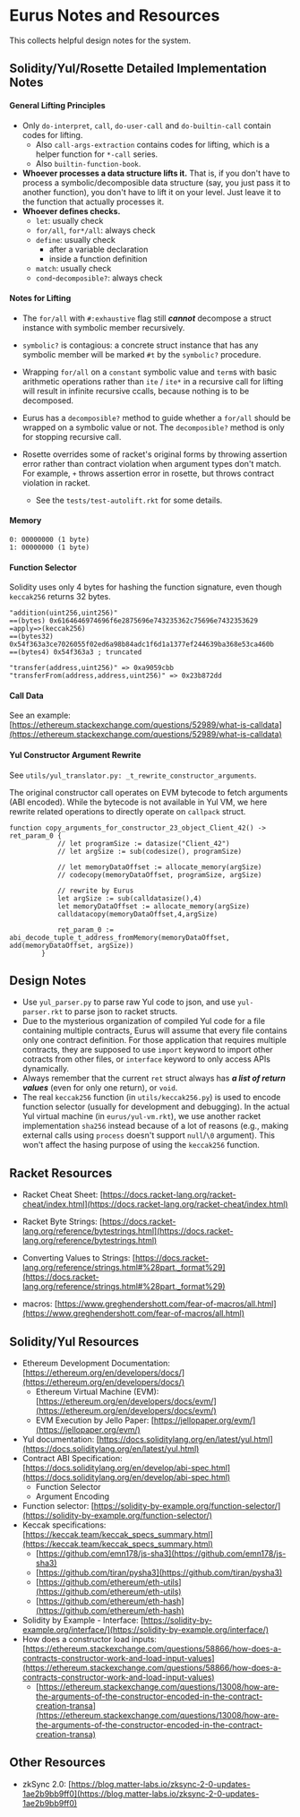 # Eurus Notes and Resources

This collects helpful design notes for the system.

## Solidity/Yul/Rosette Detailed Implementation Notes

#### General Lifting Principles

- Only `do-interpret`, `call`, `do-user-call` and `do-builtin-call` contain codes for lifting.
  - Also `call-args-extraction` contains codes for lifting, which is a helper function for `*-call` series.
  - Also `builtin-function-book`.
- **Whoever processes a data structure lifts it.** That is, if you don't have to process a symbolic/decomposible data structure (say, you just pass it to another function), you don't have to lift it on your level. Just leave it to the function that actually processes it.
- **Whoever defines checks.**
  - `let`: usually check
  - `for/all`, `for*/all`: always check
  - `define`: usually check
    - after a variable declaration
    - inside a function definition
  - `match`: usually check
  - `cond`-`decomposible?`: always check

#### Notes for Lifting

- The `for/all` with `#:exhaustive` flag still ***cannot*** decompose a struct instance with symbolic member recursively.
- `symbolic?` is contagious: a concrete struct instance that has any symbolic member will be marked `#t` by the `symbolic?` procedure.
- Wrapping `for/all` on a `constant` symbolic value and `term`s with basic arithmetic operations rather than `ite` / `ite*` in a recursive call for lifting will result in infinite recursive ccalls, because nothing is to be decomposed.
- Eurus has a `decomposible?` method to guide whether a `for/all` should be wrapped on a symbolic value or not. The `decomposible?` method is only for stopping recursive call.
- Rosette overrides some of racket's original forms by throwing assertion error rather than contract violation when argument types don't match. For example, `+` throws assertion error in rosette, but throws contract violation in racket.

  - See the `tests/test-autolift.rkt` for some details.


#### Memory

```
0: 00000000 (1 byte)
1: 00000000 (1 byte)
```

#### Function Selector

Solidity uses only 4 bytes for hashing the function signature, even though `keccak256` returns 32 bytes.

```
"addition(uint256,uint256)"
==(bytes) 0x6164646974696f6e2875696e743235362c75696e7432353629
=apply=>(keccak256)
==(bytes32) 0x54f363a3ce7026055f02ed6a98b84adc1f6d1a1377ef244639ba368e53ca460b
==(bytes4) 0x54f363a3 ; truncated

"transfer(address,uint256)" => 0xa9059cbb
"transferFrom(address,address,uint256)" => 0x23b872dd
```

#### Call Data

See an example: [https://ethereum.stackexchange.com/questions/52989/what-is-calldata](https://ethereum.stackexchange.com/questions/52989/what-is-calldata)

#### Yul Constructor Argument Rewrite

See `utils/yul_translator.py: _t_rewrite_constructor_arguments`.

The original constructor call operates on EVM bytecode to fetch arguments (ABI encoded). While the bytecode is not available in Yul VM, we here rewrite related operations to directly operate on `callpack` struct.

```
function copy_arguments_for_constructor_23_object_Client_42() -> ret_param_0 {
            // let programSize := datasize("Client_42")
            // let argSize := sub(codesize(), programSize)

            // let memoryDataOffset := allocate_memory(argSize)
            // codecopy(memoryDataOffset, programSize, argSize)

            // rewrite by Eurus
            let argSize := sub(calldatasize(),4)
            let memoryDataOffset := allocate_memory(argSize)
            calldatacopy(memoryDataOffset,4,argSize)

            ret_param_0 := abi_decode_tuple_t_address_fromMemory(memoryDataOffset, add(memoryDataOffset, argSize))
        }
```

## Design Notes

- Use `yul_parser.py` to parse raw Yul code to json, and use `yul-parser.rkt` to parse json to racket structs.
- Due to the mysterious organization of compiled Yul code for a file containing multiple contracts, Eurus will assume that every file contains only one contract definition. For those application that requires multiple contracts, they are supposed to use `import` keyword to import other cotracts from other files, or `interface` keyword to only access APIs dynamically.
- Always remember that the current `ret` struct always has ***a list of return values*** (even for only one return), or `void`.
- The real `keccak256` function (in `utils/keccak256.py`) is used to encode function selector (usually for development and debugging). In the actual Yul virtual machine (in `eurus/yul-vm.rkt`), we use another racket implementation `sha256` instead because of a lot of reasons (e.g., making external calls using `process` doesn't support `null`/`\0` argument). This won't affect the hasing purpose of using the `keccak256` function.

## Racket Resources

- Racket Cheat Sheet: [https://docs.racket-lang.org/racket-cheat/index.html](https://docs.racket-lang.org/racket-cheat/index.html)

- Racket Byte Strings: [https://docs.racket-lang.org/reference/bytestrings.html](https://docs.racket-lang.org/reference/bytestrings.html)
- Converting Values to Strings: [https://docs.racket-lang.org/reference/strings.html#%28part._format%29](https://docs.racket-lang.org/reference/strings.html#%28part._format%29)
- macros: [https://www.greghendershott.com/fear-of-macros/all.html](https://www.greghendershott.com/fear-of-macros/all.html)

## Solidity/Yul Resources

- Ethereum Development Documentation: [https://ethereum.org/en/developers/docs/](https://ethereum.org/en/developers/docs/)
  - Ethereum Virtual Machine (EVM): [https://ethereum.org/en/developers/docs/evm/](https://ethereum.org/en/developers/docs/evm/)
  - EVM Execution by Jello Paper: [https://jellopaper.org/evm/](https://jellopaper.org/evm/)
- Yul documentation: [https://docs.soliditylang.org/en/latest/yul.html](https://docs.soliditylang.org/en/latest/yul.html)
- Contract ABI Specification: [https://docs.soliditylang.org/en/develop/abi-spec.html](https://docs.soliditylang.org/en/develop/abi-spec.html)
  - Function Selector
  - Argument Encoding
- Function selector: [https://solidity-by-example.org/function-selector/](https://solidity-by-example.org/function-selector/)
- Keccak specifications: [https://keccak.team/keccak_specs_summary.html](https://keccak.team/keccak_specs_summary.html)
  - [https://github.com/emn178/js-sha3](https://github.com/emn178/js-sha3)
  - [https://github.com/tiran/pysha3](https://github.com/tiran/pysha3)
  - [https://github.com/ethereum/eth-utils](https://github.com/ethereum/eth-utils)
  - [https://github.com/ethereum/eth-hash](https://github.com/ethereum/eth-hash)
- Solidity by Example - Interface: [https://solidity-by-example.org/interface/](https://solidity-by-example.org/interface/)
- How does a constructor load inputs: [https://ethereum.stackexchange.com/questions/58866/how-does-a-contracts-constructor-work-and-load-input-values](https://ethereum.stackexchange.com/questions/58866/how-does-a-contracts-constructor-work-and-load-input-values)
  - [https://ethereum.stackexchange.com/questions/13008/how-are-the-arguments-of-the-constructor-encoded-in-the-contract-creation-transa](https://ethereum.stackexchange.com/questions/13008/how-are-the-arguments-of-the-constructor-encoded-in-the-contract-creation-transa)

## Other Resources

- zkSync 2.0: [https://blog.matter-labs.io/zksync-2-0-updates-1ae2b9bb9ff0](https://blog.matter-labs.io/zksync-2-0-updates-1ae2b9bb9ff0)